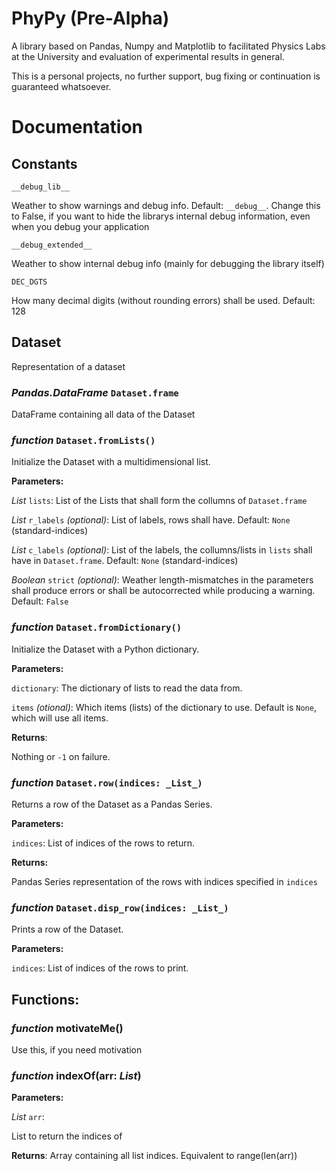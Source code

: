 # PhyPy (Pre-Alpha)
A library based on Pandas, Numpy and Matplotlib to facilitated Physics Labs at the University and evaluation of experimental results in general.

This is a personal projects, no further support, bug fixing or continuation is guaranteed whatsoever.

# Documentation

## Constants
`__debug_lib__`

Weather to show warnings and debug info. Default: `__debug__`. Change this to False, if you want to hide the librarys internal debug information, even when you debug your application

`__debug_extended__`

Weather to show internal debug info (mainly for debugging the library itself)

`DEC_DGTS`

How many decimal digits (without rounding errors) shall be used. Default: 128

## Dataset
Representation of a dataset

### _Pandas.DataFrame_ `Dataset.frame`
DataFrame containing all data of the Dataset

### _function_ `Dataset.fromLists()`
Initialize the Dataset with a multidimensional list.

**Parameters:**

_List_ `lists`: List of the Lists that shall form the collumns of `Dataset.frame`

_List_ `r_labels` _(optional)_: List of labels, rows shall have. Default: `None` (standard-indices)

_List_ `c_labels` _(optional)_: List of the labels, the collumns/lists in `lists` shall have in `Dataset.frame`. Default: `None` (standard-indices)

_Boolean_ `strict` _(optional)_: Weather length-mismatches in the parameters shall produce errors or shall be autocorrected while producing a warning. Default: `False`

### _function_ `Dataset.fromDictionary()`
Initialize the Dataset with a Python dictionary.

**Parameters:** 

`dictionary`: The dictionary of lists to read the data from.

`items` _(otional)_: Which items (lists) of the dictionary to use. Default is `None`, which will use all items.

**Returns**:

Nothing or `-1` on failure.

### _function_ `Dataset.row(indices: _List_)`

Returns a row of the Dataset as a Pandas Series.

**Parameters:**

`indices`: List of indices of the rows to return. 

**Returns:**

Pandas Series representation of the rows with indices specified in `indices`

### _function_ `Dataset.disp_row(indices: _List_)`

Prints a row of the Dataset.

**Parameters:**

`indices`: List of indices of the rows to print. 


## Functions:

### _function_ motivateMe()
Use this, if you need motivation

### _function_ indexOf(arr: _List_)
**Parameters:**

_List_ `arr`:

List to return the indices of

**Returns**: Array containing all list indices. Equivalent to range(len(arr))
